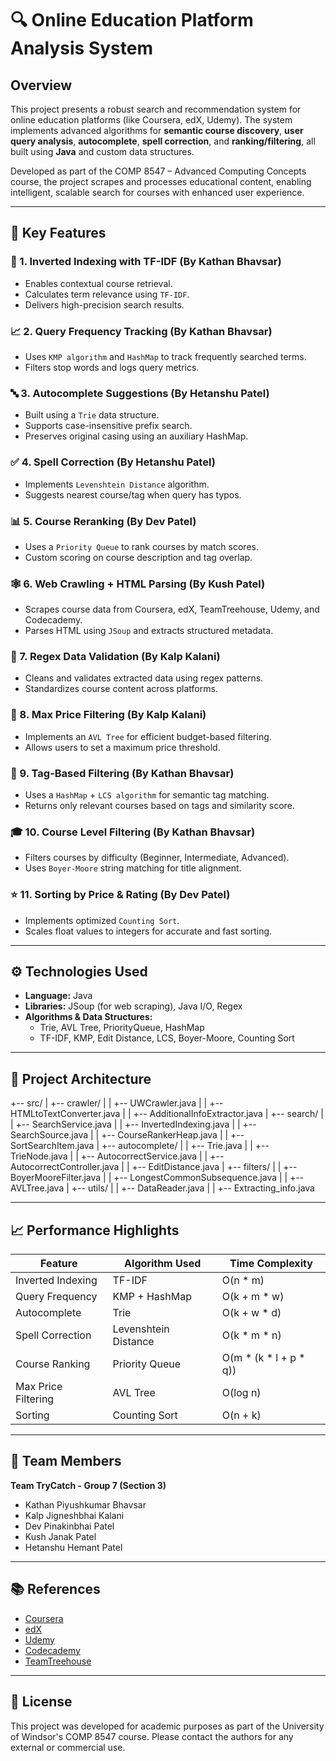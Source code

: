 # 🔍 Online Education Platform Analysis System

## Overview

This project presents a robust search and recommendation system for online education platforms (like Coursera, edX, Udemy). The system implements advanced algorithms for **semantic course discovery**, **user query analysis**, **autocomplete**, **spell correction**, and **ranking/filtering**, all built using **Java** and custom data structures.

Developed as part of the COMP 8547 – Advanced Computing Concepts course, the project scrapes and processes educational content, enabling intelligent, scalable search for courses with enhanced user experience.

---

## 🔑 Key Features

### 🔎 1. Inverted Indexing with TF-IDF (By Kathan Bhavsar)
- Enables contextual course retrieval.
- Calculates term relevance using `TF-IDF`.
- Delivers high-precision search results.

### 📈 2. Query Frequency Tracking (By Kathan Bhavsar)
- Uses `KMP algorithm` and `HashMap` to track frequently searched terms.
- Filters stop words and logs query metrics.

### 🔤 3. Autocomplete Suggestions (By Hetanshu Patel)
- Built using a `Trie` data structure.
- Supports case-insensitive prefix search.
- Preserves original casing using an auxiliary HashMap.

### ✅ 4. Spell Correction (By Hetanshu Patel)
- Implements `Levenshtein Distance` algorithm.
- Suggests nearest course/tag when query has typos.

### 📊 5. Course Reranking (By Dev Patel)
- Uses a `Priority Queue` to rank courses by match scores.
- Custom scoring on course description and tag overlap.

### 🕸️ 6. Web Crawling + HTML Parsing (By Kush Patel)
- Scrapes course data from Coursera, edX, TeamTreehouse, Udemy, and Codecademy.
- Parses HTML using `JSoup` and extracts structured metadata.

### 🧹 7. Regex Data Validation (By Kalp Kalani)
- Cleans and validates extracted data using regex patterns.
- Standardizes course content across platforms.

### 💸 8. Max Price Filtering (By Kalp Kalani)
- Implements an `AVL Tree` for efficient budget-based filtering.
- Allows users to set a maximum price threshold.

### 🔖 9. Tag-Based Filtering (By Kathan Bhavsar)
- Uses a `HashMap` + `LCS algorithm` for semantic tag matching.
- Returns only relevant courses based on tags and similarity score.

### 🎓 10. Course Level Filtering (By Kathan Bhavsar)
- Filters courses by difficulty (Beginner, Intermediate, Advanced).
- Uses `Boyer-Moore` string matching for title alignment.

### ⭐ 11. Sorting by Price & Rating (By Dev Patel)
- Implements optimized `Counting Sort`.
- Scales float values to integers for accurate and fast sorting.

---

## ⚙️ Technologies Used

- **Language:** Java
- **Libraries:** JSoup (for web scraping), Java I/O, Regex
- **Algorithms & Data Structures:**
  - Trie, AVL Tree, PriorityQueue, HashMap
  - TF-IDF, KMP, Edit Distance, LCS, Boyer-Moore, Counting Sort

---

## 📂 Project Architecture

+-- src/
| +-- crawler/
| | +-- UWCrawler.java
| | +-- HTMLtoTextConverter.java
| | +-- AdditionalInfoExtractor.java
| +-- search/
| | +-- SearchService.java
| | +-- InvertedIndexing.java
| | +-- SearchSource.java
| | +-- CourseRankerHeap.java
| | +-- SortSearchItem.java
| +-- autocomplete/
| | +-- Trie.java
| | +-- TrieNode.java
| | +-- AutocorrectService.java
| | +-- AutocorrectController.java
| | +-- EditDistance.java
| +-- filters/
| | +-- BoyerMooreFilter.java
| | +-- LongestCommonSubsequence.java
| | +-- AVLTree.java
| +-- utils/
| | +-- DataReader.java
| | +-- Extracting_info.java


---

## 📈 Performance Highlights

| Feature                    | Algorithm Used           | Time Complexity           |
|---------------------------|--------------------------|---------------------------|
| Inverted Indexing         | TF-IDF                   | O(n * m)                  |
| Query Frequency           | KMP + HashMap            | O(k + m * w)              |
| Autocomplete              | Trie                     | O(k + w * d)              |
| Spell Correction          | Levenshtein Distance     | O(k * m * n)              |
| Course Ranking            | Priority Queue           | O(m * (k * l + p * q))    |
| Max Price Filtering       | AVL Tree                 | O(log n)                  |
| Sorting                   | Counting Sort            | O(n + k)                  |

---

## 👥 Team Members

**Team TryCatch - Group 7 (Section 3)**  
- Kathan Piyushkumar Bhavsar  
- Kalp Jigneshbhai Kalani  
- Dev Pinakinbhai Patel  
- Kush Janak Patel  
- Hetanshu Hemant Patel  

---

## 📚 References

- [Coursera](https://www.coursera.org/)  
- [edX](https://www.edx.org/)  
- [Udemy](https://www.udemy.com/)  
- [Codecademy](https://www.codecademy.com/)  
- [TeamTreehouse](https://teamtreehouse.com/)  

---

## 📄 License

This project was developed for academic purposes as part of the University of Windsor's COMP 8547 course. Please contact the authors for any external or commercial use.

